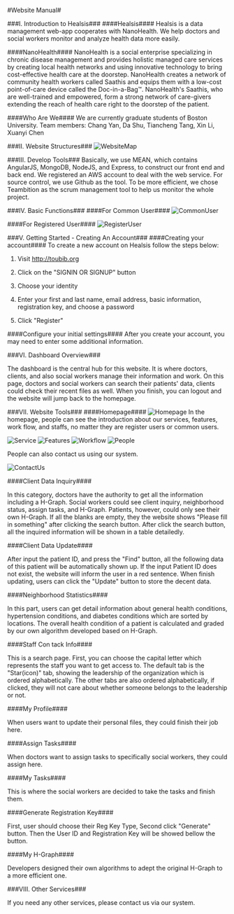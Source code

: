 #Website Manual#


###I. Introduction to Healsis###
####Healsis####
Healsis is a data management web-app cooperates with NanoHealth. We help doctors and social workers monitor and analyze health data more easily.

####NanoHealth####
NanoHealth is a social enterprise specializing in chronic disease management and provides holistic managed care services by creating local health networks and using innovative technology to bring cost-effective health care at the doorstep. NanoHealth creates a network of community health workers called Saathis and equips them with a low-cost point-of-care device called the Doc-in-a-Bag™. NanoHealth's Saathis, who are well-trained and empowered, form a strong network of care-givers extending the reach of health care right to the doorstep of the patient.

####Who Are We####
We are currently graduate students of Boston University.
Team members: Chang Yan, Da Shu, Tiancheng Tang, Xin Li, Xuanyi Chen

###II. Website Structures###
![WebsiteMap](https://github.com/WilliamLeeBravo/Myhealsis/raw/master/Website_Map.png)

###III. Develop Tools###
Basically, we use MEAN, which contains AngularJS, MongoDB, NodeJS, and Express, to construct our front end and back end. We registered an AWS account to deal with the web service. For source control, we use Github as the tool. To be more efficient, we chose Teambition as the scrum management tool to help us monitor the whole project.

###IV. Basic Functions###
####For Common User####
![CommonUser](https://github.com/WilliamLeeBravo/Myhealsis/raw/master/CommonUser.png)

####For Registered User####
![RegisterUser](https://github.com/WilliamLeeBravo/Myhealsis/raw/master/RegisterUser.png)

###V. Getting Started - Creating An Account###
####Creating your account####
To create a new account on Healsis follow the steps below:

 1. Visit http://toubib.org

 2. Click on the "SIGNIN OR SIGNUP" button

 3. Choose your identity

 4. Enter your first and last name, email address, basic information, registration key, and choose a password
 5. Click "Register"

####Configure your initial settings####
After you create your account, you may need to enter some additional information.

###VI. Dashboard Overview###

The dashboard is the central hub for this website. It is where doctors, clients, and also social workers manage their information and work. On this page, doctors and social workers can search their patients' data, clients could check their recent files as well. When you finish, you can logout and the website will jump back to the homepage. 

###VII. Website Tools###
####Homepage####
![Homepage](https://github.com/WilliamLeeBravo/Myhealsis/raw/master/homepage.PNG)
In the homepage, people can see the introduction about our services, features, work flow, and staffs, no matter they are register users or common users.

![Service](https://github.com/WilliamLeeBravo/Myhealsis/raw/master/service.PNG)
![Features](https://github.com/WilliamLeeBravo/Myhealsis/raw/master/features.PNG)
![Workflow](https://github.com/WilliamLeeBravo/Myhealsis/raw/master/workflow.PNG)
![People](https://github.com/WilliamLeeBravo/Myhealsis/raw/master/people.PNG)

People can also contact us using our system.

![ContactUs](https://github.com/WilliamLeeBravo/Myhealsis/raw/master/ContackUs.png) 

####Client Data Inquiry####

In this category, doctors have the authority to get all the information including a H-Graph. Social workers could see client inquiry, neighborhood status, assign tasks, and H-Graph. Patients, however, could only see their own H-Graph.
If all the blanks are empty, they the website shows "Please fill in something" after clicking the search button.
After click the search button, all the inquired information will be shown in a table detailedly.

####Client Data Update####

After input the patient ID, and press the "Find" button, all the following data of this patient will be automatically shown up. If the input Patient ID does not exist, the website will inform the user in a red sentence.
When finish updating, users can click the "Update" button to store the decent data.

####Neighborhood Statistics####

In this part, users can get detail information about general health conditions, hypertension conditions, and diabetes conditions which are sorted by locations. The overall health condition of a patient is calculated and graded by our own algorithm developed based on H-Graph.

####Staff Con tack Info####

This is a search page. First, you can choose the capital letter which represents the staff you want to get access to. The default tab is the "Star(icon)" tab, showing the leadership of the organization which is ordered alphabetically.
The other tabs are also ordered alphabetically, if clicked, they will not care about whether someone belongs to the leadership or not.

####My Profile####

When users want to update their personal files, they could finish their job here.

####Assign Tasks####

When doctors want to assign tasks to specifically social workers, they could assign here.

####My Tasks####

This is where the social workers are decided to take the tasks and finish them.

####Generate Registration Key####

First, user should choose their Reg Key Type, Second click "Generate" button. Then the User ID and Registration Key will be showed bellow the button.

####My H-Graph####

Developers designed their own algorithms to adept the original H-Graph to a more efficient one.

###VIII. Other Services###

If you need any other services, please contact us via our system.
    
